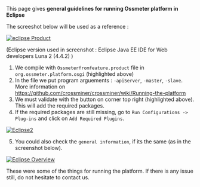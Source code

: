 This page gives **general guidelines for running Ossmeter platform in Eclipse**

The screeshot below will be used as a reference : 

<a href="http://ibb.co/mRUAVm"><img src="http://preview.ibb.co/fty4qm/eclipse_Product.png" alt="eclipse Product" border="0" /></a>

(Eclipse version used in screenshot : Eclipse Java EE IDE for Web developers Luna 2 (4.4.2) )

1) We compile with `Ossmeterfromfeature.product` file in `org.ossmeter.platform.osgi` (highlighted above)
2) In the file we put program arguements : `-apiServer`, `-master`, `-slave`. More information on https://github.com/crossminer/crossminer/wiki/Running-the-platform
3) We must validate with the button on corner top right (highlighted above). This will add the required packages.
4) If the required packages are still missing, go to `Run Configurations -> Plug-ins` and click on `Add Required Plugins`.

<a href="http://ibb.co/fjC5Vm"><img src="http://preview.ibb.co/gHoeqm/Eclipse2.jpg" alt="Eclipse2" border="0" /></a>

5) You could also check the `general information`, if its the same (as in the screenshot below).

<a href="http://ibb.co/mk89O6"><img src="http://preview.ibb.co/n2JnAm/Eclipse_Overview.png" alt="Eclipse Overview" border="0" /></a>

These were some of the things for running the platform. If there is any issue still, do not hesitate to contact us.

